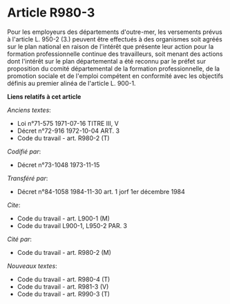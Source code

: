 # Article R980-3

Pour les employeurs des départements d'outre-mer, les versements prévus à l'article L. 950-2 (3.) peuvent être effectués à
des organismes soit agréés sur le plan national en raison de l'intérêt que présente leur action pour la formation
professionnelle continue des travailleurs, soit menant des actions dont l'intérêt sur le plan départemental a été reconnu par
le préfet sur proposition du comité départemental de la formation professionnelle, de la promotion sociale et de l'emploi
compétent en conformité avec les objectifs définis au premier alinéa de l'article L. 900-1.

**Liens relatifs à cet article**

_Anciens textes_:

  - Loi n°71-575 1971-07-16 TITRE III, V
  - Décret n°72-916 1972-10-04 ART. 3
  - Code du travail - art. R980-2 (T)

_Codifié par_:

  - Décret n°73-1048 1973-11-15

_Transféré par_:

  - Décret n°84-1058 1984-11-30 art. 1 jorf 1er décembre 1984

_Cite_:

  - Code du travail - art. L900-1 (M)
  - Code du travail L900-1, L950-2 PAR. 3

_Cité par_:

  - Code du travail - art. R980-2 (M)

_Nouveaux textes_:

  - Code du travail - art. R980-4 (T)
  - Code du travail - art. R981-3 (V)
  - Code du travail - art. R990-3 (T)
